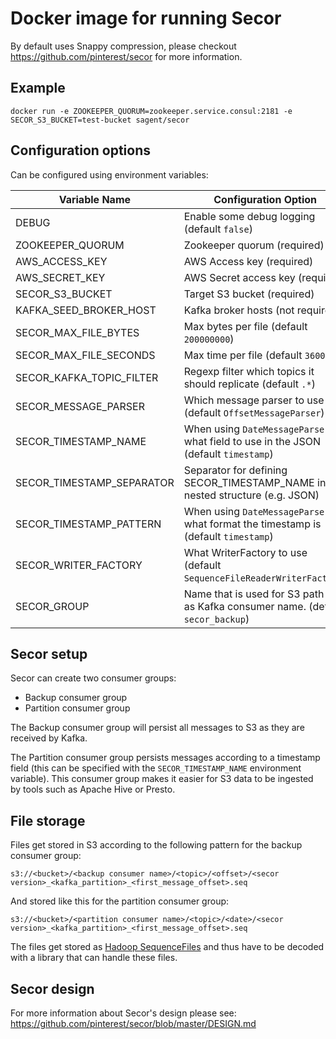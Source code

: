 # Docker image for running Secor

By default uses Snappy compression, please checkout https://github.com/pinterest/secor for more information.

## Example
```
docker run -e ZOOKEEPER_QUORUM=zookeeper.service.consul:2181 -e SECOR_S3_BUCKET=test-bucket sagent/secor
```

## Configuration options

Can be configured using environment variables:

Variable Name              | Configuration Option
---------------------------|---------------------------
DEBUG                      | Enable some debug logging (default `false`)
ZOOKEEPER_QUORUM           | Zookeeper quorum (required)
AWS_ACCESS_KEY             | AWS Access key (required)
AWS_SECRET_KEY             | AWS Secret access key (required)
SECOR_S3_BUCKET            | Target S3 bucket (required)
KAFKA_SEED_BROKER_HOST     | Kafka broker hosts (not required?)
SECOR_MAX_FILE_BYTES       | Max bytes per file (default `200000000`)
SECOR_MAX_FILE_SECONDS     | Max time per file (default `3600`)
SECOR_KAFKA_TOPIC_FILTER   | Regexp filter which topics it should replicate (default `.*`)
SECOR_MESSAGE_PARSER       | Which message parser to use (default `OffsetMessageParser`)
SECOR_TIMESTAMP_NAME       | When using `DateMessageParser` what field to use in the JSON (default `timestamp`)
SECOR_TIMESTAMP_SEPARATOR  | Separator for defining SECOR_TIMESTAMP_NAME in a nested structure (e.g. JSON)
SECOR_TIMESTAMP_PATTERN    | When using `DateMessageParser` what format the timestamp is (default `timestamp`)
SECOR_WRITER_FACTORY       | What WriterFactory to use (default `SequenceFileReaderWriterFactory`)
SECOR_GROUP                | Name that is used for S3 path and as Kafka consumer name. (default `secor_backup`)

## Secor setup

Secor can create two consumer groups:

* Backup consumer group
* Partition consumer group

The Backup consumer group will persist all messages to S3 as they are received by Kafka.

The Partition consumer group persists messages according to a timestamp field (this can be specified with the `SECOR_TIMESTAMP_NAME` environment variable). This consumer group makes it easier for S3 data to be ingested by tools such as Apache Hive or Presto.

## File storage

Files get stored in S3 according to the following pattern for the backup consumer group:

`s3://<bucket>/<backup consumer name>/<topic>/<offset>/<secor version>_<kafka_partition>_<first_message_offset>.seq`

And stored like this for the partition consumer group:

`s3://<bucket>/<partition consumer name>/<topic>/<date>/<secor version>_<kafka_partition>_<first_message_offset>.seq`

The files get stored as [Hadoop SequenceFiles](https://wiki.apache.org/hadoop/SequenceFile) and thus have to be decoded with a library that can handle these files.

## Secor design

For more information about Secor's design please see: https://github.com/pinterest/secor/blob/master/DESIGN.md
